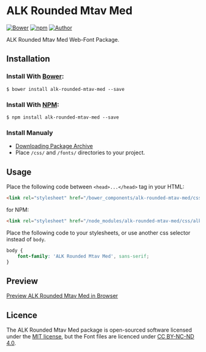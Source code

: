 # ALK Rounded Mtav Med

[![Bower](https://img.shields.io/bower/v/alk-rounded-mtav-med.svg)](http://bower.io/search/?q=alk-rounded-mtav-med)
[![npm](https://img.shields.io/npm/v/alk-rounded-mtav-med.svg)](https://www.npmjs.com/package/alk-rounded-mtav-med)
[![Author](https://img.shields.io/badge/Font_Author-Aleksandre_Sukiasov-blue.svg)](https://github.com/web-fonts/alk-rounded-mtav-med)

ALK Rounded Mtav Med Web-Font Package.

## Installation

### Install With [Bower](http://bower.io):

```
$ bower install alk-rounded-mtav-med --save
```

### Install With [NPM](https://www.npmjs.com):

```
$ npm install alk-rounded-mtav-med --save
```

### Install Manualy

* [Downloading Package Archive](https://github.com/web-fonts/alk-rounded-mtav-med/archive/master.zip)
* Place `/css/` and `/fonts/` directories to your project.

## Usage

Place the following code between `<head>...</head>` tag in your HTML:

```html
<link rel="stylesheet" href="/bower_components/alk-rounded-mtav-med/css/alk-rounded-mtav-med.css">
```

for NPM:

```html
<link rel="stylesheet" href="/node_modules/alk-rounded-mtav-med/css/alk-rounded-mtav-med.css">
```

Place the following code to your stylesheets, or use another css selector instead of `body`.

```css
body {
    font-family: 'ALK Rounded Mtav Med', sans-serif;
}
```

## Preview

[Preview ALK Rounded Mtav Med in Browser](http://web-fonts.ge/alk-rounded-mtav-med)

## Licence

The ALK Rounded Mtav Med package is open-sourced software licensed under the [MIT license](http://opensource.org/licenses/MIT), but the Font files are licenced under [CC BY-NC-ND 4.0](http://creativecommons.org/licenses/by-nc-nd/4.0/).